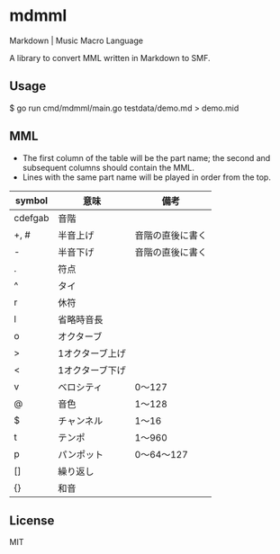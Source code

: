 # mdmml

Markdown | Music Macro Language

A library to convert MML written in Markdown to SMF.

## Usage

$ go run cmd/mdmml/main.go testdata/demo.md > demo.mid

## MML

- The first column of the table will be the part name; the second and subsequent columns should contain the MML.
- Lines with the same part name will be played in order from the top.

| symbol | 意味 | 備考 |
| --- | --- | --- |
| cdefgab | 音階 |  |
| +, # | 半音上げ | 音階の直後に書く |
| - | 半音下げ | 音階の直後に書く |
| . | 符点 | |
| ^ | タイ | |
| r | 休符 |  |
| l | 省略時音長 | |
| o | オクターブ | |
| > | 1オクターブ上げ | |
| < | 1オクターブ下げ | |
| v | ベロシティ | 0～127 |
| @ | 音色 | 1～128 |
| $ | チャンネル | 1～16 |
| t | テンポ | 1～960 |
| p | パンポット | 0～64～127 |
| [] | 繰り返し | |
| {} | 和音 | |

## License

MIT

